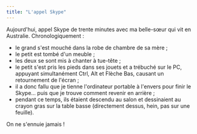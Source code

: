 ```yaml
---
title: "L'appel Skype"
---
```


Aujourd'hui, appel Skype de trente minutes avec ma belle-sœur qui vit en Australie. Chronologiquement :

-   le grand s'est mouché dans la robe de chambre de sa mère ;
-   le petit est tombé d'un meuble ;
-   les deux se sont mis à chanter à tue-tête ;
-   le petit s'est pris les pieds dans ses jouets et a trébuché sur le PC, appuyant simultanément Ctrl, Alt et Flèche Bas, causant un retournement de l'écran ;
-   il a donc fallu que je tienne l'ordinateur portable à l'envers pour finir le Skype… puis que je trouve comment revenir en arrière ;
-   pendant ce temps, ils étaient descendu au salon et dessinaient au crayon gras sur la table basse (directement dessus, hein, pas sur une feuille).

On ne s'ennuie jamais !
